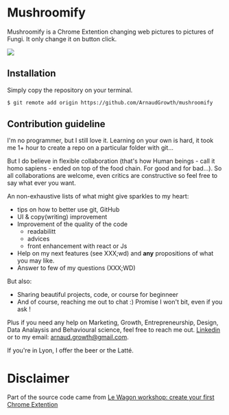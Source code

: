 # Mushroomify

Mushroomify is a Chrome Extention changing web pictures to pictures of Fungi. It only change it on button click.


![](images/readMe/MushroomifySnapshot.gif)

## Installation

Simply copy the repository on your terminal.

```bash
$ git remote add origin https://github.com/ArnaudGrowth/mushroomify
```

## Contribution guideline

I'm no programmer, but I still love it. Learning on your own is hard, it took me 1+ hour to create a repo on a particular folder with git...

But I do believe in flexible collaboration (that's how Human beings - call it homo sapiens - ended on top of the food chain. For good and for bad...). 
So all collaborations are welcome, even critics are constructive so feel free to say what ever you want. 

An non-exhaustive lists of what might give sparkles to my heart: 
- tips on how to better use git, GitHub
- UI & copy(writing) improvement
- Improvement of the quality of the code
  - readabilitt
  - advices
  - front enhancement with react or Js
- Help on my next features (see XXX;wd) and **any** propositions of what you may like.
- Answer to few of my questions (XXX;WD)

But also: 
- Sharing beautiful projects, code, or course for beginneer 
- And of course, reaching me out to chat :) Promise I won't bit, even if you ask !

Plus if you need any help on Marketing, Growth, Entrepreneurship, Design, Data Analaysis and Behavioural science, feel free to reach me out.
[Linkedin](https://www.linkedin.com/in/consulting-and-growth-hacking/) or to my email: arnaud.growth@gmail.com.

If you're in Lyon, I offer the beer or the Latté. 

# Disclaimer
Part of the source code came from [Le Wagon workshop: create your first Chrome Extention](https://github.com/trouni/workshop-chrome-extension)
